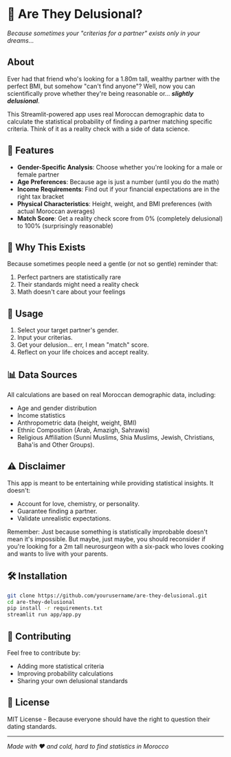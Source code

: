 # 🔮 Are They Delusional?

*Because sometimes your "criterias for a partner" exists only in your dreams...*

## About

Ever had that friend who's looking for a 1.80m tall, wealthy partner with the perfect BMI, but somehow "can't find anyone"? Well, now you can scientifically prove whether they're being reasonable or... ***slightly delusional***.

This Streamlit-powered app uses real Moroccan demographic data to calculate the statistical probability of finding a partner matching specific criteria. Think of it as a reality check with a side of data science.

## 🎯 Features

- **Gender-Specific Analysis**: Choose whether you're looking for a male or female partner
- **Age Preferences**: Because age is just a number (until you do the math)
- **Income Requirements**: Find out if your financial expectations are in the right tax bracket
- **Physical Characteristics**: Height, weight, and BMI preferences (with actual Moroccan averages)
- **Match Score**: Get a reality check score from 0% (completely delusional) to 100% (surprisingly reasonable)

## 💭 Why This Exists

Because sometimes people need a gentle (or not so gentle) reminder that:
1. Perfect partners are statistically rare
2. Their standards might need a reality check
3. Math doesn't care about your feelings

## 🚀 Usage

1. Select your target partner's gender.
2. Input your criterias.
3. Get your delusion... err, I mean "match" score.
4. Reflect on your life choices and accept reality.

## 📊 Data Sources

All calculations are based on real Moroccan demographic data, including:
- Age and gender distribution
- Income statistics
- Anthropometric data (height, weight, BMI)
- Ethnic Composition (Arab, Amazigh, Sahrawis)
- Religious Affiliation (Sunni Muslims, Shia Muslims, Jewish, Christians, Baha'is and Other Groups).

## ⚠️ Disclaimer

This app is meant to be entertaining while providing statistical insights. It doesn't:
- Account for love, chemistry, or personality.
- Guarantee finding a partner.
- Validate unrealistic expectations.

Remember: Just because something is statistically improbable doesn't mean it's impossible. But maybe, just maybe, you should reconsider if you're looking for a 2m tall neurosurgeon with a six-pack who loves cooking and wants to live with your parents.

## 🛠️ Installation
```bash
git clone https://github.com/yourusername/are-they-delusional.git
cd are-they-delusional
pip install -r requirements.txt
streamlit run app/app.py
```

## 💝 Contributing

Feel free to contribute by:
- Adding more statistical criteria
- Improving probability calculations
- Sharing your own delusional standards

## 📜 License

MIT License - Because everyone should have the right to question their dating standards.

---

*Made with ❤️ and cold, hard to find statistics in Morocco*
